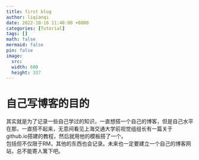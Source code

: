 ```yaml
---
title: first blog
author: liqianqi
date: 2022-10-16 11:48:00 +0800
categories: [Tutorial]
tags: []
math: false
mermaid: false
pin: false
image:
  src: 
  width: 600
  height: 337
---
```



# 自己写博客的目的
其实就是为了记录一些自己学过的知识，一直想搭一个自己的博客，但是自己水平在那，一直搭不起来，无意间看见上海交通大学前视觉组组长有一篇关于github.io搭建的教程，然后就用他的模板搭了一个。   
包括但不仅限于RM，其他的东西也会记录。未来也一定要建立一个自己的博客网站，总不能寄人篱下吧。